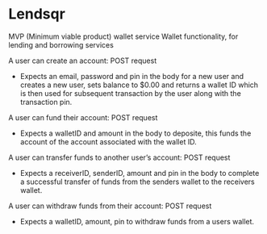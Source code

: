 # Lendsqr
MVP (Minimum viable product)  wallet service
Wallet functionality, for lending and borrowing services

A user can create an account: POST request
  - Expects an email, password and pin in the body for a new user and creates a new user, sets balance to $0.00 and returns a wallet ID which is then used for subsequent transaction by the user along with the transaction pin. 
  
A user can fund their account: POST request
  - Expects a walletID and amount in the body to deposite, this funds the account of the account associated with the wallet ID.

A user can transfer funds to another user’s account: POST request
  - Expects a receiverID, senderID, amount and pin in the body to complete a successful transfer of funds from the senders wallet to the receivers wallet. 
  
A user can withdraw funds from their account: POST request
- Expects a walletID, amount, pin to withdraw funds from a users wallet.
